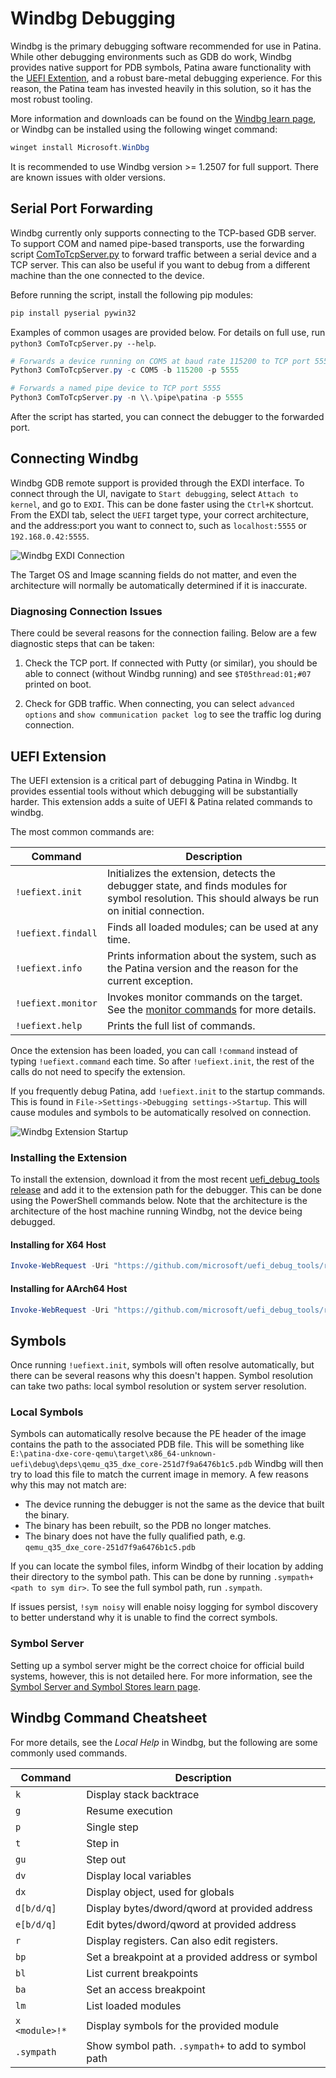 # Windbg Debugging

Windbg is the primary debugging software recommended for use in Patina. While other
debugging environments such as GDB do work, Windbg provides native support for
PDB symbols, Patina aware functionality with the [UEFI Extention](#uefi-extension),
and a robust bare-metal debugging experience. For this reason, the Patina team
has invested heavily in this solution, so it has the most robust tooling.

More information and downloads can be found on the
[Windbg learn page](https://learn.microsoft.com/en-us/windows-hardware/drivers/debugger/),
or Windbg can be installed using the following winget command:

```powershell
winget install Microsoft.WinDbg
```

It is recommended to use Windbg version >= 1.2507 for full support. There are known
issues with older versions.

## Serial Port Forwarding

Windbg currently only supports connecting to the TCP-based GDB server. To support
COM and named pipe-based transports, use the forwarding script
[ComToTcpServer.py](https://github.com/microsoft/uefi_debug_tools/blob/main/Scripts/ComToTcpServer.py)
to forward traffic between a serial device and a TCP server. This can also be useful
if you want to debug from a different machine than the one connected to the device.

Before running the script, install the following pip modules:

```powershell
pip install pyserial pywin32
```

Examples of common usages are provided below. For details on full use, run
`python3 ComToTcpServer.py --help`.

```powershell
# Forwards a device running on COM5 at baud rate 115200 to TCP port 5555
Python3 ComToTcpServer.py -c COM5 -b 115200 -p 5555

# Forwards a named pipe device to TCP port 5555
Python3 ComToTcpServer.py -n \\.\pipe\patina -p 5555
```

After the script has started, you can connect the debugger to the forwarded port.

## Connecting Windbg

Windbg GDB remote support is provided through the EXDI interface. To connect through
the UI, navigate to `Start debugging`, select `Attach to kernel`, and go to `EXDI`.
This can be done faster using the `Ctrl+K` shortcut. From the EXDI tab, select the
`UEFI` target type, your correct architecture, and the address:port you want to
connect to, such as `localhost:5555` or `192.168.0.42:5555`.

![Windbg EXDI Connection](res/windbg_uefi.png)

The Target OS and Image scanning fields do not matter, and even the architecture
will normally be automatically determined if it is inaccurate.

### Diagnosing Connection Issues

There could be several reasons for the connection failing. Below are a few diagnostic
steps that can be taken:

1. Check the TCP port. If connected with Putty (or similar), you should be able to
connect (without Windbg running) and see `$T05thread:01;#07` printed on boot.

2. Check for GDB traffic. When connecting, you can select `advanced options` and
`show communication packet log` to see the traffic log during connection.

## UEFI Extension

The UEFI extension is a critical part of debugging Patina in Windbg. It provides
essential tools without which debugging will be substantially harder. This extension
adds a suite of UEFI & Patina related commands to windbg.

The most common commands are:

| Command            | Description                                             |
|--------------------|--------------------------------------------------------|
| `!uefiext.init`    | Initializes the extension, detects the debugger state, and finds modules for symbol resolution. This should always be run on initial connection. |
| `!uefiext.findall` | Finds all loaded modules; can be used at any time.      |
| `!uefiext.info`    | Prints information about the system, such as the Patina version and the reason for the current exception. |
| `!uefiext.monitor` | Invokes monitor commands on the target. See the [monitor commands](https://github.com/OpenDevicePartnership/patina/tree/main/core/patina_debugger/README.md#monitor-commands) for more details. |
| `!uefiext.help`    | Prints the full list of commands.                       |

Once the extension has been loaded, you can call `!command` instead of typing
`!uefiext.command` each time. So after `!uefiext.init`, the rest of the calls do
not need to specify the extension.

If you frequently debug Patina, add `!uefiext.init` to the startup commands. This is
found in `File->Settings->Debugging settings->Startup`. This will cause modules and
symbols to be automatically resolved on connection.

![Windbg Extension Startup](res/windbg_startup.png)

### Installing the Extension

To install the extension, download it from the most recent
[uefi_debug_tools release](https://github.com/microsoft/uefi_debug_tools/releases/latest)
and add it to the extension path for the debugger. This can be done using the
PowerShell commands below. Note that the architecture is the architecture of the
host machine running Windbg, not the device being debugged.

#### Installing for X64 Host

```powershell
Invoke-WebRequest -Uri "https://github.com/microsoft/uefi_debug_tools/releases/latest/download/uefiext_x64.zip" -OutFile "$env:TEMP\uefiext.zip"; Expand-Archive "$env:TEMP\uefiext.zip" -DestinationPath "$env:TEMP\uefiext" -Force; Copy-Item "$env:TEMP\uefiext\uefiext.dll" -Destination "C:\Users\$Env:UserName\AppData\Local\DBG\EngineExtensions\UefiExt.dll"
```

#### Installing for AArch64 Host

```powershell
Invoke-WebRequest -Uri "https://github.com/microsoft/uefi_debug_tools/releases/latest/download/uefiext_arm64.zip" -OutFile "$env:TEMP\uefiext.zip"; Expand-Archive "$env:TEMP\uefiext.zip" -DestinationPath "$env:TEMP\uefiext" -Force; Copy-Item "$env:TEMP\uefiext\uefiext.dll" -Destination "C:\Users\$Env:UserName\AppData\Local\DBG\EngineExtensions\UefiExt.dll"
```

## Symbols

Once running `!uefiext.init`, symbols will often resolve automatically, but there
can be several reasons why this doesn't happen. Symbol resolution can take two
paths: local symbol resolution or system server resolution.

### Local Symbols

Symbols can automatically resolve because the PE header of the image contains the
path to the associated PDB file. This will be something like
`E:\patina-dxe-core-qemu\target\x86_64-unknown-uefi\debug\deps\qemu_q35_dxe_core-251d7f9a6476b1c5.pdb`
Windbg will then try to load this file to match the current image in memory.
A few reasons why this may not match are:

- The device running the debugger is not the same as the device that built the binary.
- The binary has been rebuilt, so the PDB no longer matches.
- The binary does not have the fully qualified path, e.g. `qemu_q35_dxe_core-251d7f9a6476b1c5.pdb`

If you can locate the symbol files, inform Windbg of their location by adding their
directory to the symbol path. This can be done by running `.sympath+ <path to sym dir>`.
To see the full symbol path, run `.sympath`.

If issues persist, `!sym noisy` will enable noisy logging for symbol discovery to
better understand why it is unable to find the correct symbols.

### Symbol Server

Setting up a symbol server might be the correct choice for official build systems,
however, this is not detailed here. For more information, see the
[Symbol Server and Symbol Stores learn page](https://learn.microsoft.com/en-us/windows/win32/debug/symbol-servers-and-symbol-stores).

## Windbg Command Cheatsheet

For more details, see the *Local Help* in Windbg, but the following are some commonly
used commands.

| Command            | Description                                            |
|--------------------|--------------------------------------------------------|
| `k`                | Display stack backtrace                                |
| `g`                | Resume execution                                       |
| `p`                | Single step                                            |
| `t`                | Step in                                                |
| `gu`               | Step out                                               |
| `dv`               | Display local variables                                |
| `dx`               | Display object, used for globals                       |
| `d[b/d/q]`         | Display bytes/dword/qword at provided address          |
| `e[b/d/q]`         | Edit bytes/dword/qword at provided address             |
| `r`                | Display registers. Can also edit registers.            |
| `bp`               | Set a breakpoint at a provided address or symbol       |
| `bl`               | List current breakpoints                               |
| `ba`               | Set an access breakpoint                               |
| `lm`               | List loaded modules                                    |
| `x <module>!*`     | Display symbols for the provided module                |
| `.sympath`         | Show symbol path. `.sympath+` to add to symbol path    |
